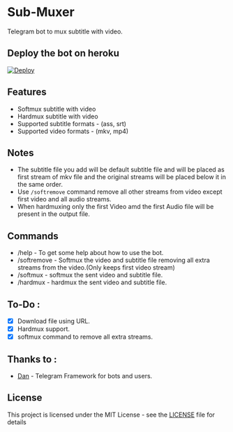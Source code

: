 # Sub-Muxer
Telegram bot to mux subtitle with video.

## Deploy the bot on heroku

[![Deploy](https://www.herokucdn.com/deploy/button.svg)](https://www.heroku.com/deploy?template=https://github.com/Athena1433/sub-muxer/tree/extra)

## Features
* Softmux subtitle with video
* Hardmux subtitle with video
* Supported subtitle formats - (ass, srt)
* Supported video formats - (mkv, mp4)

## Notes
* The subtitle file you add will be default subtitle file and will
  be placed as first stream of mkv file and the original streams will
  be placed below it in the same order.
* Use `/softremove` command remove all other streams from video except first video and all audio streams.
* When hardmuxing only the first Video amd the first Audio file will
  be present in the output file.
  
## Commands
* /help - To get some help about how to use the bot.
* /softremove - Softmux the video and subtitle file removing all extra streams from the video.(Only keeps first video stream)
* /softmux - softmux the sent video and subtitle file.
* /hardmux - hardmux the sent video and subtitle file.

## To-Do :

- [x] Download file using URL.
- [x] Hardmux support.
- [x] softmux command to remove all extra streams.

## Thanks to :
* [Dan](https://github.com/pyrogram/pyrogram) - Telegram Framework for bots and users.

## License

This project is licensed under the MIT License - see the [LICENSE](LICENSE) file for details

